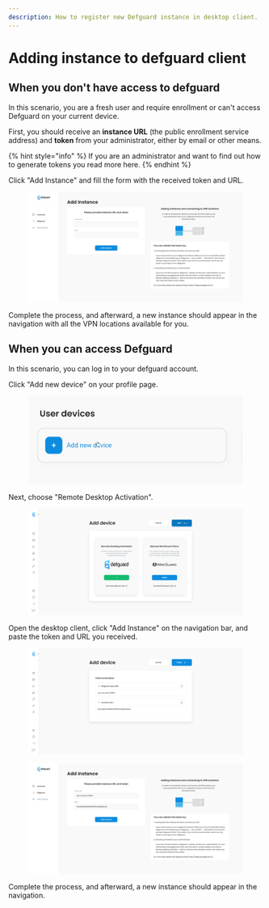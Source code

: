 ```yaml
---
description: How to register new Defguard instance in desktop client.
---
```


# Adding instance to defguard client

## When you don't have access to defguard

In this scenario, you are a fresh user and require enrollment or can't access Defguard on your current device.

First, you should receive an **instance URL** (the public enrollment service address) and **token** from your administrator, either by email or other means.

{% hint style="info" %}
If you are an administrator and want to find out how to generate tokens you read more here.
{% endhint %}

Click "Add Instance" and fill the form with the received token and URL.

<figure><img src="../../../.gitbook/assets/image (4).png" alt=""><figcaption></figcaption></figure>

Complete the process, and afterward,  a new instance should appear in the navigation with all the VPN locations available for you.

## When you can access Defguard

In this scenario, you can log in to your defguard account.

Click "Add new device" on your profile page.

<figure><img src="../../../.gitbook/assets/image (5).png" alt=""><figcaption></figcaption></figure>

Next, choose "Remote Desktop Activation".

<figure><img src="../../../.gitbook/assets/image (6).png" alt=""><figcaption></figcaption></figure>

Open the desktop client, click "Add Instance" on the navigation bar, and paste the token and URL you received.

<figure><img src="../../../.gitbook/assets/image (10).png" alt=""><figcaption></figcaption></figure>

<figure><img src="../../../.gitbook/assets/image (11).png" alt=""><figcaption></figcaption></figure>

Complete the process, and afterward,  a new instance should appear in the navigation.
